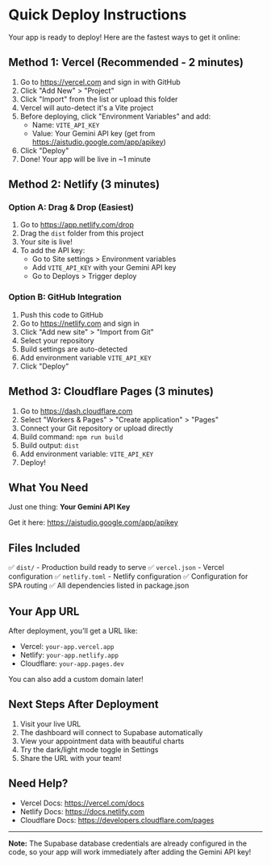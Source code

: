 # Quick Deploy Instructions

Your app is ready to deploy! Here are the fastest ways to get it online:

## Method 1: Vercel (Recommended - 2 minutes)

1. Go to https://vercel.com and sign in with GitHub
2. Click "Add New" > "Project"
3. Click "Import" from the list or upload this folder
4. Vercel will auto-detect it's a Vite project
5. Before deploying, click "Environment Variables" and add:
   - Name: `VITE_API_KEY`
   - Value: Your Gemini API key (get from https://aistudio.google.com/app/apikey)
6. Click "Deploy"
7. Done! Your app will be live in ~1 minute

## Method 2: Netlify (3 minutes)

### Option A: Drag & Drop (Easiest)
1. Go to https://app.netlify.com/drop
2. Drag the `dist` folder from this project
3. Your site is live!
4. To add the API key:
   - Go to Site settings > Environment variables
   - Add `VITE_API_KEY` with your Gemini API key
   - Go to Deploys > Trigger deploy

### Option B: GitHub Integration
1. Push this code to GitHub
2. Go to https://netlify.com and sign in
3. Click "Add new site" > "Import from Git"
4. Select your repository
5. Build settings are auto-detected
6. Add environment variable `VITE_API_KEY`
7. Click "Deploy"

## Method 3: Cloudflare Pages (3 minutes)

1. Go to https://dash.cloudflare.com
2. Select "Workers & Pages" > "Create application" > "Pages"
3. Connect your Git repository or upload directly
4. Build command: `npm run build`
5. Build output: `dist`
6. Add environment variable: `VITE_API_KEY`
7. Deploy!

## What You Need

Just one thing: **Your Gemini API Key**

Get it here: https://aistudio.google.com/app/apikey

## Files Included

✅ `dist/` - Production build ready to serve
✅ `vercel.json` - Vercel configuration
✅ `netlify.toml` - Netlify configuration
✅ Configuration for SPA routing
✅ All dependencies listed in package.json

## Your App URL

After deployment, you'll get a URL like:
- Vercel: `your-app.vercel.app`
- Netlify: `your-app.netlify.app`
- Cloudflare: `your-app.pages.dev`

You can also add a custom domain later!

## Next Steps After Deployment

1. Visit your live URL
2. The dashboard will connect to Supabase automatically
3. View your appointment data with beautiful charts
4. Try the dark/light mode toggle in Settings
5. Share the URL with your team!

## Need Help?

- Vercel Docs: https://vercel.com/docs
- Netlify Docs: https://docs.netlify.com
- Cloudflare Docs: https://developers.cloudflare.com/pages

---

**Note:** The Supabase database credentials are already configured in the code, so your app will work immediately after adding the Gemini API key!
